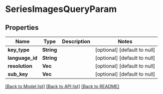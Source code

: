 # SeriesImagesQueryParam

## Properties
Name | Type | Description | Notes
------------ | ------------- | ------------- | -------------
**key_type** | **String** |  | [optional] [default to null]
**language_id** | **String** |  | [optional] [default to null]
**resolution** | **Vec<String>** |  | [optional] [default to null]
**sub_key** | **Vec<String>** |  | [optional] [default to null]

[[Back to Model list]](../README.md#documentation-for-models) [[Back to API list]](../README.md#documentation-for-api-endpoints) [[Back to README]](../README.md)


